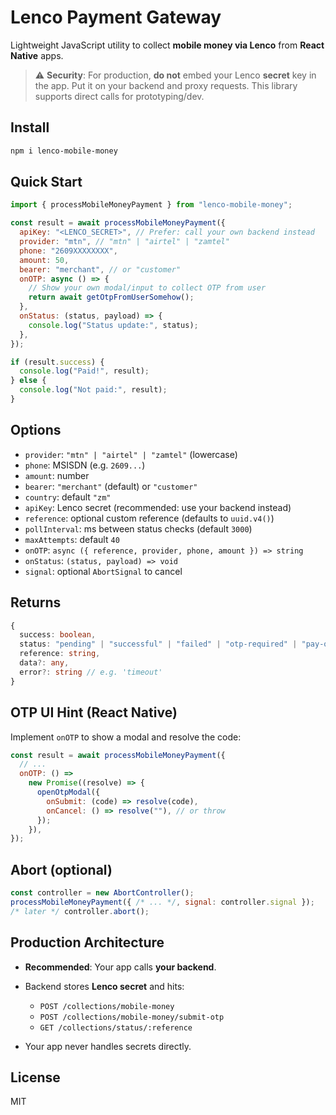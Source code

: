 # Lenco Payment Gateway

Lightweight JavaScript utility to collect **mobile money via Lenco** from **React Native** apps.

> ⚠️ **Security**: For production, **do not** embed your Lenco **secret** key in the app. Put it on your backend and proxy requests. This library supports direct calls for prototyping/dev.

## Install

```bash
npm i lenco-mobile-money
```

## Quick Start

```js
import { processMobileMoneyPayment } from "lenco-mobile-money";

const result = await processMobileMoneyPayment({
  apiKey: "<LENCO_SECRET>", // Prefer: call your own backend instead
  provider: "mtn", // "mtn" | "airtel" | "zamtel"
  phone: "2609XXXXXXXX",
  amount: 50,
  bearer: "merchant", // or "customer"
  onOTP: async () => {
    // Show your own modal/input to collect OTP from user
    return await getOtpFromUserSomehow();
  },
  onStatus: (status, payload) => {
    console.log("Status update:", status);
  },
});

if (result.success) {
  console.log("Paid!", result);
} else {
  console.log("Not paid:", result);
}
```

## Options

- `provider`: `"mtn" | "airtel" | "zamtel"` (lowercase)
- `phone`: MSISDN (e.g. `2609...`)
- `amount`: number
- `bearer`: `"merchant"` (default) or `"customer"`
- `country`: default `"zm"`
- `apiKey`: Lenco secret (recommended: use your backend instead)
- `reference`: optional custom reference (defaults to `uuid.v4()`)
- `pollInterval`: ms between status checks (default `3000`)
- `maxAttempts`: default `40`
- `onOTP`: `async ({ reference, provider, phone, amount }) => string`
- `onStatus`: `(status, payload) => void`
- `signal`: optional `AbortSignal` to cancel

## Returns

```ts
{
  success: boolean,
  status: "pending" | "successful" | "failed" | "otp-required" | "pay-offline",
  reference: string,
  data?: any,
  error?: string // e.g. 'timeout'
}
```

## OTP UI Hint (React Native)

Implement `onOTP` to show a modal and resolve the code:

```js
const result = await processMobileMoneyPayment({
  // ...
  onOTP: () =>
    new Promise((resolve) => {
      openOtpModal({
        onSubmit: (code) => resolve(code),
        onCancel: () => resolve(""), // or throw
      });
    }),
});
```

## Abort (optional)

```js
const controller = new AbortController();
processMobileMoneyPayment({ /* ... */, signal: controller.signal });
/* later */ controller.abort();
```

## Production Architecture

- **Recommended**: Your app calls **your backend**.
- Backend stores **Lenco secret** and hits:

  - `POST /collections/mobile-money`
  - `POST /collections/mobile-money/submit-otp`
  - `GET /collections/status/:reference`

- Your app never handles secrets directly.

## License

MIT
